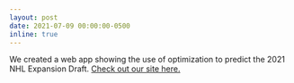 ```yaml
---
layout: post
date: 2021-07-09 00:00:00-0500
inline: true
---
```


We created a web app showing the use of optimization to predict the 2021 NHL Expansion Draft. [Check out our site here.](http://nhlexpansiondraft.com)
